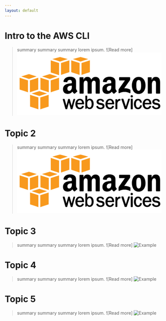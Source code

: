 ```yaml
---
layout: default
---
```



# Intro to the AWS CLI
> summary summary summary lorem ipsum. ![Read more]
![Example](./images/aws-logo.png)

# Topic 2
> summary summary summary lorem ipsum. ![Read more]
![Example](./images/aws-logo.png)

# Topic 3
> summary summary summary lorem ipsum. ![Read more]
![Example](./images/example.jpg)

# Topic 4
> summary summary summary lorem ipsum. ![Read more]
![Example](./images/example.jpg)

# Topic 5
> summary summary summary lorem ipsum. ![Read more]
![Example](./images/example.jpg)
